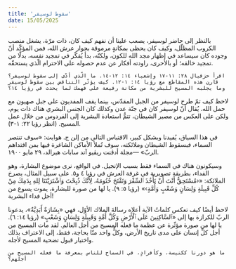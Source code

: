 ```yaml
---
title: 'سقوط لوسيفر'
date: 15/05/2025
---
```


بالنظر إلى حاضر لوسيفر، يصعب علينا أن نفهم كيف كان، ذات مرّة، يشغل منصب الكروب المظلّل، وكيف كان يحظى بمكانةٍ مرموقة بجوار عرش الله، فمن المؤكّد أنّ وجوده كان سيساعد في إظهار مجد الله للكون، ولكنّه، بدأ يُفكّر في تمجيد نفسه، بدلّا من تمجيد خالقه؛ أو بالأحرى، راودته أفكار عن عدم حصوله على الاحترام الّذي يستحقّه.

`اقرأ حزقيال ٢٨: ١١-١٧ وإشعياء ١٤: ١٢-١٤. ما الّذي أدّى إلى سقوط لوسيفر؟ قارن هذه المقاطع مع رؤيا ١٤: ١-١٢. كيف يؤثّر التناقض بين سقوط لوسيفر وما يجلبه المسيح للبشرية من مكانة رفيعة على فهمك لما يحدث في رؤيا ١٤؟`

لاحظ كيف تمّ طرح لوسيفر من الجبل المقدّس، بينما يقف المفديون على جبل صهيون مع حمل الله. يُقال أنّ لوسيفر كان في جنّة عدن وكذلك كان الجنس البشري هناك ذات يوم، ولكن على العكس من مصير الشيطان، تتمُّ استعادة البشرية إلى الفردوس من خلال عمل المسيح. (انظر رؤيا ٢٢: ١-٣).

في هذا السياق، يُفيدنا وبشكل كبير، الاقتباس التالي من إلن ج. هوايت: «سوف تنتصر السماء، فبسقوط الشيطان وملائكته، سوف تُملأ الأماكن الشاغرة فيها بمن افتداهم الربّ» —مجلة أدڤنت ريڤيو آند ساباث هيرالد، ٢٩ مايو ١٩٠٠.

وسيكونون هناك في السماء فقط بسبب الإنجيل. في الواقع، نرى موضوع البشارة، وهو الفداء، بطريقة تصويرية في غرفة العرش في رؤيا ٤ و٥. على سبيل المثال، يصرخ الملائكة: «‹مُسْتَحِقٌّ أَنْتَ أَنْ تَأْخُذَ ٱلسِّفْرَ وَتَفْتَحَ خُتُومَهُ، لِأَنَّكَ ذُبِحْتَ وَٱشْتَرَيْتَنَا لِلهِ بِدَمِكَ مِنْ كُلِّ قَبِيلَةٍ وَلِسَانٍ وَشَعْبٍ وَأُمَّةٍ›» (رؤيا ٥: ٩). يا لها من صورة للبشارة، يموت يسوع من أجل فداء البشرية!

لاحظ أيضًا كيف تعكس كلماتُ الآية أعلاه رسالةَ الملاك الأوّل، فهي «بِشَارَةٌ أَبَدِيَّةٌ»، يدعونا الربّ للكرازة بها إلى «ٱلسَّاكِنِينَ عَلَى ٱلْأَرْضِ وَكُلَّ أُمَّةٍ وَقَبِيلَةٍ وَلِسَانٍ وَشَعْبٍ» (رؤيا ١٤: ٦). يا لها من صورة مؤثّرة عن عظمة ما فعله المسيح من أجل العالم. لقد مات المسيح من أجل كلِّ إنسان على مدى تاريخ الأرض، وكلُّ واحد منّا بحاجة، فقط، إلى الاعتراف بذلك واختيار قبول تضحية المسيح لأجله.

`ما هو دورنا ككنيسة، وكأفرادٍ، في السماح للناس بمعرفة ما فعله المسيح من أجلهم؟`